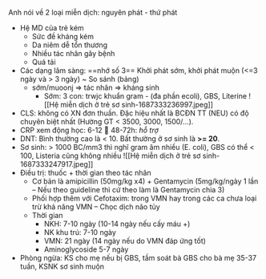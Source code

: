 Anh nói về 2 loại miễn dịch: nguyên phát - thứ phát
- Hệ MD của trẻ kém
	- Sức đề kháng kém
	- Da niêm dễ tổn thương
	- Nhiều tác nhân gây bệnh
	- Quá tải
- Các dạng lâm sàng: ==nhớ số 3== Khởi phát sớm, khởi phát muộn (<=3 ngày và > 3 ngày) ~ So sánh (bảng)
	- sớm/muoonj => tác nhân => kháng sinh
		- Sớm: 3 con: trwjc khuẩn gram - (đa phần ecoli), GBS, Líterine
	![[Hệ miễn dịch ở trẻ sơ sinh-1687333236997.jpeg]]
- CLS: không có XN đơn thuần. Đặc hiệu nhất là BCĐN TT (NEU) có độ chuyên biệt nhất (Hường GT < 3500, 3000, 1500/…).
- CRP xem động học: 6-12  48-72h: *hỗ trợ*
- DNT: Bình thường cao là < 10. Bất thường ở sơ sinh là **>= 20**. 
- Sơ sinh: > 1000 BC/mm3 thì nghĩ gram âm nhiều (E. coli), GBS có thể < 100, Listeria cũng không nhiều
	![[Hệ miễn dịch ở trẻ sơ sinh-1687333247917.jpeg]]
- Điều trị: thuốc + thời gian theo tác nhân
	- Cơ bản là amipicillin (50mg/kg x4) + Gentamycin (5mg/kg/ngày 1 lần – Nếu theo guideline thì cứ theo làm là Gentamycin chia 3)
	- Phối hợp thêm với Cefotaxim: trong VMN hay trong các ca chưa loại trừ khả năng VMN – Chọc dịch não tủy
	- Thời gian
		- NKH: 7-10 ngày (10-14 ngày nếu cấy máu +)
		- NK khu trú: 7-10 ngày
		- VMN: 21 ngày (14 ngày nếu do VMN đáp ứng tốt)
		- Aminoglycoside 5-7 ngày
- Phòng ngừa: KS cho mẹ nếu bị GBS, tầm soát bà GBS cho bà mẹ 35-37 tuần, KSNK sơ sinh muộn
